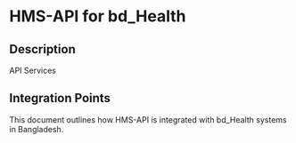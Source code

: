 # HMS-API for bd_Health

## Description

API Services

## Integration Points

This document outlines how HMS-API is integrated with bd_Health systems in Bangladesh.
